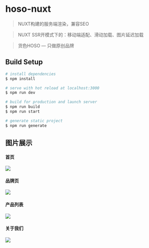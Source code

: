 # hoso-nuxt

> NUXT构建的服务端渲染，兼容SEO

> NUXT SSR开模式下的：移动端适配、滑动加载、图片延迟加载

> 货色HOSO — 只做原创品牌

## Build Setup

```bash
# install dependencies
$ npm install

# serve with hot reload at localhost:3000
$ npm run dev

# build for production and launch server
$ npm run build
$ npm run start

# generate static project
$ npm run generate
```

## 图片展示
#### 首页
![](https://cdn.u1.huluxia.com/g3/M01/41/26/wKgBOV6azoiADGu1AAmcwiagPD4847.png”)

#### 品牌页
![](https://cdn.u1.huluxia.com/g3/M01/41/27/wKgBOV6azrOAYHOkAAOZAZoOPxY946.png)

#### 产品列表
![](https://cdn.u1.huluxia.com/g3/M01/41/27/wKgBOV6aztCAC11iAAorooQOCmE544.png)

#### 关于我们
![](https://cdn.u1.huluxia.com/g3/M03/41/28/wKgBOV6azuCAYabJAADodwgLdew231.png)

